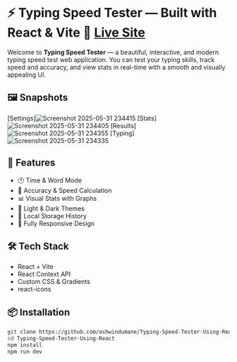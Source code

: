 # ⚡ Typing Speed Tester — Built with React & Vite 🔗 [Live Site](https://ashwindumane.github.io/Typing-Speed-Tester-Using-React)

Welcome to **Typing Speed Tester** — a beautiful, interactive, and modern typing speed test web application. You can test your typing skills, track speed and accuracy, and view stats in real-time with a smooth and visually appealing UI.

## 🖼️ Snapshots

[Settings]![Screenshot 2025-05-31 234415](https://github.com/user-attachments/assets/5326412e-83bd-4054-acab-db1e5db5430a)
[Stats]![Screenshot 2025-05-31 234405](https://github.com/user-attachments/assets/02399c03-f509-4737-b6a5-dcdc71291923)
[Results]![Screenshot 2025-05-31 234355](https://github.com/user-attachments/assets/c4032bbc-e0a1-4168-b1aa-9224277460b1)
[Typing] ![Screenshot 2025-05-31 234335](https://github.com/user-attachments/assets/374ebd58-d029-4010-8b8b-60476cd7435b)


## 🚀 Features

- 🕐 Time & Word Mode
- 🎯 Accuracy & Speed Calculation
- 📊 Visual Stats with Graphs
- 🎨 Light & Dark Themes
- 💾 Local Storage History
- 📱 Fully Responsive Design

## 🛠️ Tech Stack

- React + Vite
- React Context API
- Custom CSS & Gradients
- react-icons

## 📦 Installation

```bash
git clone https://github.com/ashwindumane/Typing-Speed-Tester-Using-React.git
cd Typing-Speed-Tester-Using-React
npm install
npm run dev
